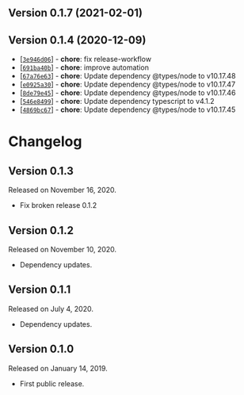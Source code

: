 ## Version 0.1.7 (2021-02-01)


## Version 0.1.4 (2020-12-09)

* [[`3e946d06`](https://github.com/ckotzbauer&#x2F;n26-api/commit/3e946d06)] - **chore**: fix release-workflow
* [[`691ba40b`](https://github.com/ckotzbauer&#x2F;n26-api/commit/691ba40b)] - **chore**: improve automation
* [[`67a76e63`](https://github.com/ckotzbauer&#x2F;n26-api/commit/67a76e63)] - **chore**: Update dependency @types&#x2F;node to v10.17.48
* [[`e0925a30`](https://github.com/ckotzbauer&#x2F;n26-api/commit/e0925a30)] - **chore**: Update dependency @types&#x2F;node to v10.17.47
* [[`8de79e45`](https://github.com/ckotzbauer&#x2F;n26-api/commit/8de79e45)] - **chore**: Update dependency @types&#x2F;node to v10.17.46
* [[`546e8499`](https://github.com/ckotzbauer&#x2F;n26-api/commit/546e8499)] - **chore**: Update dependency typescript to v4.1.2
* [[`4869bc67`](https://github.com/ckotzbauer&#x2F;n26-api/commit/4869bc67)] - **chore**: Update dependency @types&#x2F;node to v10.17.45
# Changelog


## Version 0.1.3

Released on November 16, 2020.

-   Fix broken release 0.1.2


## Version 0.1.2

Released on November 10, 2020.

-   Dependency updates.


## Version 0.1.1

Released on July 4, 2020.

-   Dependency updates.


## Version 0.1.0

Released on January 14, 2019.

-   First public release.
